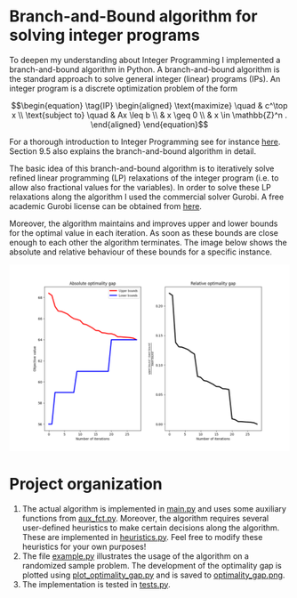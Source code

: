 # Branch-and-Bound algorithm for solving integer programs

To deepen my understanding about Integer Programming I implemented a branch-and-bound algorithm in Python. A branch-and-bound algorithm is the standard approach to solve general integer (linear) programs (IPs). 
An integer program is a discrete optimization problem of the form

$$\begin{equation} \tag{IP}
    \begin{aligned} 
        \text{maximize} \quad    & c^\top x \\
        \text{subject to} \quad  & Ax \leq b \\
                                 & x \geq 0 \\
                                 & x \in \mathbb{Z}^n .
    \end{aligned}
\end{equation}$$

For a thorough introduction to Integer Programming see for instance [here](https://web.mit.edu/15.053/www/AMP-Chapter-09.pdf). Section 9.5 also explains the branch-and-bound algorithm in detail. 

The basic idea of this branch-and-bound algorithm is to iteratively solve refined linear programming (LP) relaxations of the integer program (i.e. to allow also fractional values for the variables). In order to solve these LP relaxations along the algorithm I used the commercial solver Gurobi. A free academic Gurobi license can be obtained from [here](https://www.gurobi.com/academia/academic-program-and-licenses/).

Moreover, the algorithm maintains and improves upper and lower bounds for the optimal value in each iteration. As soon as these bounds are close enough to each other the algorithm terminates. The image below shows the absolute and relative behaviour of these bounds for a specific instance. 

![](/optimality_gap.png)


# Project organization
1. The actual algorithm is implemented in [main.py](/main.py) and uses some auxiliary functions from [aux_fct.py](/aux_fct.py). Moreover, the algorithm requires several user-defined heuristics to make certain decisions along the algorithm. These are implemented in [heuristics.py](/heuristics.py). Feel free to modify these heuristics for your own purposes!
2. The file [example.py](/example.py) illustrates the usage of the algorithm on a randomized sample problem. The development of the optimality gap is plotted using [plot_optimality_gap.py](/plot_optimality_gap.py) and is saved to [optimality_gap.png](/optimality_gap.png).
3. The implementation is tested in [tests.py](/tests.py).


